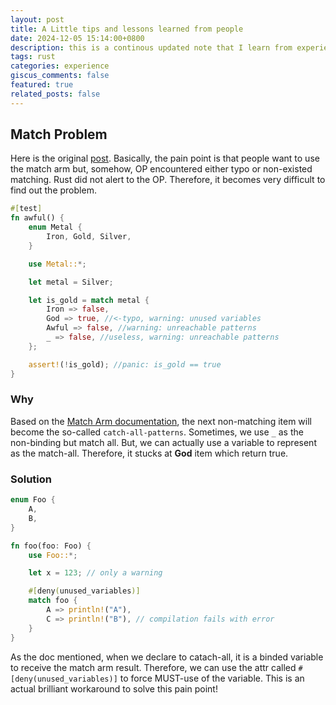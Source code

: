```yaml
---
layout: post
title: A Little tips and lessons learned from people
date: 2024-12-05 15:14:00+0800
description: this is a continous updated note that I learn from experience of mine or others
tags: rust
categories: experience
giscus_comments: false
featured: true
related_posts: false
---
```


## Match Problem
Here is the original [post](https://users.rust-lang.org/t/this-match-feature-is-awful/122046/38). Basically, the pain point is that people want to use the match arm but, somehow, OP encountered either typo or non-existed matching. Rust did not alert to the OP. Therefore, it becomes very difficult to find out the problem. 

```rust
#[test]
fn awful() {
    enum Metal {
        Iron, Gold, Silver,
    }

    use Metal::*;

    let metal = Silver;

    let is_gold = match metal {
        Iron => false,
        God => true, //<-typo, warning: unused variables
        Awful => false, //warning: unreachable patterns
        _ => false, //useless, warning: unreachable patterns
    };

    assert!(!is_gold); //panic: is_gold == true
}
```
### Why
Based on the [Match Arm documentation](https://doc.rust-lang.org/book/ch06-02-match.html#catch-all-patterns-and-the-_-placeholder), the next non-matching item will become the so-called `catch-all-patterns`. Sometimes, we use `_` as the non-binding but match all. But, we can actually use a variable to represent as the match-all. Therefore, it stucks at **God** item which return true.

### Solution
```rust
enum Foo {
    A,
    B,
}

fn foo(foo: Foo) {
    use Foo::*;

    let x = 123; // only a warning

    #[deny(unused_variables)]
    match foo {
        A => println!("A"),
        C => println!("B"), // compilation fails with error
    }
}
```
As the doc mentioned, when we declare to catach-all, it is a binded variable to receive the match arm result. Therefore, we can use the attr called `#[deny(unused_variables)]` to force MUST-use of the variable. This is an actual brilliant workaround to solve this pain point!

